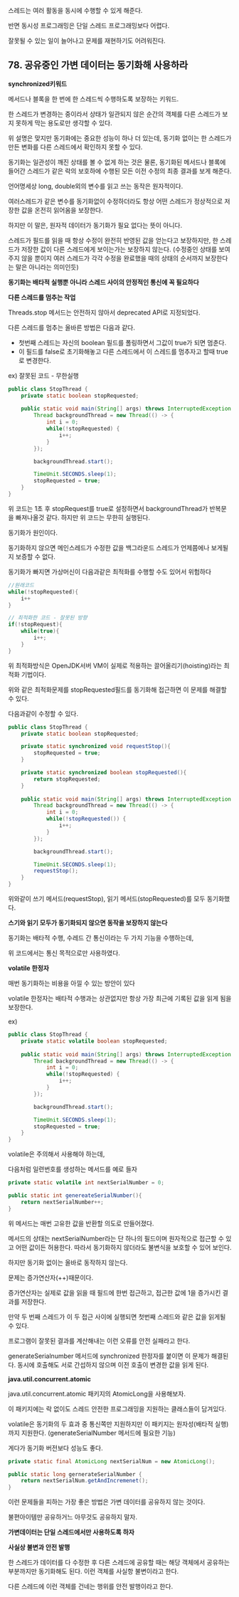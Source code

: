 스레드는 여러 활동을 동시에 수행할 수 있게 해준다.

반면 동시성 프로그래밍은 단일 스레드 프로그래밍보다 어렵다.

잘못될 수 있는 일이 늘어나고 문제를 재현하기도 어려워진다.

## 78. 공유중인 가변 데이터는 동기화해 사용하라

**synchronized키워드**

메서드나 블록을 한 번에 한 스레드씩 수행하도록 보장하는 키워드.

한 스레드가 변경하는 중이라서 상태가 일관되지 않은 순간의 객체를 다른 스레드가 보지 못하게 막는 용도로만 생각할 수 있다.

위 설명은 맞지만 동기화에는 중요한 성능이 하나 더 있는데, 동기화 없이는 한 스레드가 만든 변화를 다른 스레드에서 확인하지 못할 수 있다.

동기화는 일관성이 깨진 상태를 볼 수 없게 하는 것은 물론, 동기화된 메서드나 블록에 들어간 스레드가 같은 락의 보호하에 수행된 모든 이전 수정의 최종 결과를 보게 해준다.

언어명세상 long, double외의 변수를 읽고 쓰는 동작은 원자적이다.

여러스레드가 같은 변수를 동기화없이 수정하더라도 항상 어떤 스레드가 정상적으로 저장한 값을 온전히 읽어옴을 보장한다.

하지만 이 말은,
원자적 데이터가 동기화가 필요 없다는 뜻이 아니다.

스레드가 필드를 읽을 때 항상 수정이 완전히 반영된 값을 얻는다고 보장하지만, 한 스레드가 저장한 값이 다른 스레드에게 보이는가는 보장하지 않는다. (수정중인 상태를 보여주지 않을 뿐이지 여러 스레드가 각각 수정을 완료했을 때의 상태의 순서까지 보장한다는 말은 아니라는 의미인듯)

**동기화는 배타적 실행뿐 아니라 스레드 사이의 안정적인 통신에 꼭 필요하다**

**다른 스레드를 멈추는 작업**

Threads.stop 메서드는 안전하지 않아서 deprecated API로 지정되었다.

다른 스레드를 멈추는 올바른 방법은 다음과 같다.

- 첫번째 스레드는 자신의 boolean 필드를 폴링하면서 그값이 true가 되면 멈춘다.
- 이 필드를 false로 초기화해놓고 다른 스레드에서 이 스레드를 멈추자고 할때 true로 변경한다.

ex) 잘못된 코드 - 무한실행

```java
public class StopThread {
	private static boolean stopRequested;
	
	public static void main(String[] args) throws InterruptedException {
		Thread backgroundThread = new Thread(() -> {
			int i = 0;
			while(!stopRequested) {
				i++;
			}
		});

		backgroundThread.start();

		TimeUnit.SECONDS.sleep(1);
		stopRequested = true;
	}
}
```

위 코드는 1초 후 stopRequest를 true로 설정하면서 backgroundThread가 반복문을 빠져나올것 같다. 하지만 위 코드는 무한히 실행된다.

동기화가 원인이다.

동기화하지 않으면 메인스레드가 수정한 값을 백그라운드 스레드가 언제쯤에나 보게될지 보증할 수 없다.

동기화가 빠지면 가상머신이 다음과같은 최적화를 수행할 수도 있어서 위험하다

```java
//원래코드
while(!stopRequested){
	i++
}

// 최적화한 코드 - 잘못된 방향
if(!stopRequest){
	while(true){
		i++;
	}
}
```

위 최적화방식은 OpenJDK서버 VM이 실제로 적용하는 끌어올리기(hoisting)라는 최적화 기법이다.

위와 같은 최적화문제를 stopRequested필드를 동기화해 접근하면 이 문제를 해결할 수 있다.

다음과같이 수정할 수 있다.

```java
public class StopThread {
	private static boolean stopRequested;

	private static synchronized void requestStop(){
		stopRequested = true;
	}

	private static synchronized boolean stopRequested(){
		return stopRequested;
	}
	
	public static void main(String[] args) throws InterruptedException {
		Thread backgroundThread = new Thread(() -> {
			int i = 0;
			while(!stopRequested()) {
				i++;
			}
		});

		backgroundThread.start();

		TimeUnit.SECONDS.sleep(1);
		requestStop();
	}
}
```

위와같이 쓰기 메서드(requestStop), 읽기 메서드(stopRequested)를 모두 동기화했다.

**스기와 읽기 모두가 동기화되지 않으면 동작을 보장하지 않는다**

동기화는 배타적 수행, 수레드 간 통신이라는 두 가지 기능을 수행하는데,

위 코드에서는 통신 목적으로만 사용하였다.

**volatile 한정자**

매번 동기화하는 비용을 아낄 수 있는 방안이 있다

volatile 한정자는 배타적 수행과는 상관없지만 항상 가장 최근에 기록된 값을 읽게 됨을 보장한다.

ex)

```java
public class StopThread {
	private static volatile boolean stopRequested;
	
	public static void main(String[] args) throws InterruptedException {
		Thread backgroundThread = new Thread(() -> {
			int i = 0;
			while(!stopRequested) {
				i++;
			}
		});

		backgroundThread.start();

		TimeUnit.SECONDS.sleep(1);
		stopRequested = true;
	}
}

```

volatile은 주의해서 사용해야 하는데,

다음처럼 일련번호를 생성하는 메서드를 예로 들자

```java
private static volatile int nextSerialNumber = 0;

public static int genereateSerialNumber(){
	return nextSerialNumber++;
}
```

위 메서드는 매번 고유한 값을 반환할 의도로 만들어졌다.

메서드의 상태는 nextSerialNumber라는 단 하나의 필드이며 원자적으로 접근할 수 있고 어떤 값이든 허용한다. 따라서 동기화하지 않더라도 불변식을 보호할 수 있어 보인다.

하지만 동기화 없이는 올바로 동작하지 않는다.

문제는 증가연산자(++)때문이다.

증가연산자는 실제로 값을 읽을 때 필드에 한번 접근하고, 접근한 값에 1을 증가시킨 결과를 저장한다.

만약 두 번째 스레드가 이 두 접근 사이에 실행되면 첫번째 스레드와 같은 값을 읽게될 수 있다.

프로그램이 잘못된 결과를 계산해내는 이런 오류를 안전 실패라고 한다.

generateSerialnumber 메서드에 synchronized 한정자를 붙이면 이 문제가 해결된다.
동시에 호출해도 서로 간섭하지 않으며 이전 호출이 변경한 값을 읽게 된다.

**java.util.concurrent.atomic**

java.util.concurrent.atomic 패키지의 AtomicLong을 사용해보자.

이 패키지에는 락 없이도 스레드 안전한 프로그래밍을 지원하는 클래스들이 담겨있다.

volatile은 동기화의 두 효과 중 통신쪽만 지원하지만 이 패키지는 원자성(배타적 실행)까지 지원한다. (generateSerialNumber 메서드에 필요한 기능)

게다가 동기화 버전보다 성능도 좋다.

```java
private static final AtomicLong nextSerialNum = new AtomicLong();

public static long gernerateSerialNumber {
	return nextSerialNum.getAndIncremenet();
}
```

이런 문제들을 피하는 가장 좋은 방법은 가변 데이터를 공유하지 않는 것이다.

불편아이템만 공유하거느 아무것도 공유하지 말자.

**가변데이터는 단일 스레드에서만 사용하도록 하자**

**사실상 불변과 안전 발행**

한 스레드가 데이터를 다 수정한 후 다른 스레드에 공유할 때는 해당 객체에서 공유하는 부분까지만 동기화해도 된다. 이런 객체를 사실항 불변이라고 한다.

다른 스레드에 이런 객체를 건네는 행위를 안전 발행이라고 한다.